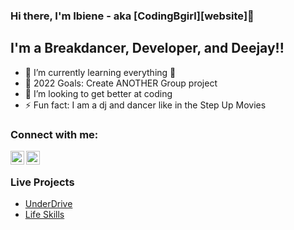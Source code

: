 ### Hi there, I'm Ibiene - aka [CodingBgirl][website]👋 

## I'm a Breakdancer, Developer, and Deejay!!

- 🌱 I’m currently learning everything 🤣
- 🥅 2022 Goals: Create ANOTHER Group project
- 👯 I’m looking to get better at coding
- ⚡ Fun fact: I am a dj and dancer like in the Step Up Movies


### Connect with me:
[<img align="left" alt="codeSTACKr | LinkedIn" width="22px" src="https://cdn.jsdelivr.net/npm/simple-icons@v3/icons/linkedin.svg" />][linkedin]
[<img align="left" alt="codeSTACKr | Instagram" width="22px" src="https://cdn.jsdelivr.net/npm/simple-icons@v3/icons/instagram.svg" />][instagram]

<br />

### Live Projects
- [UnderDrive]
- [Life Skills]

[UnderDrive]: https://aqueous-headland-29465.herokuapp.com/

[Life Skills]: https://ehoover3.github.io/react_quizGame/

[instagram]: https://www.instagram.com/bgirl_apollo/?hl=en
[linkedin]: https://www.linkedin.com/in/ibiene-longjohn-a1388a207/